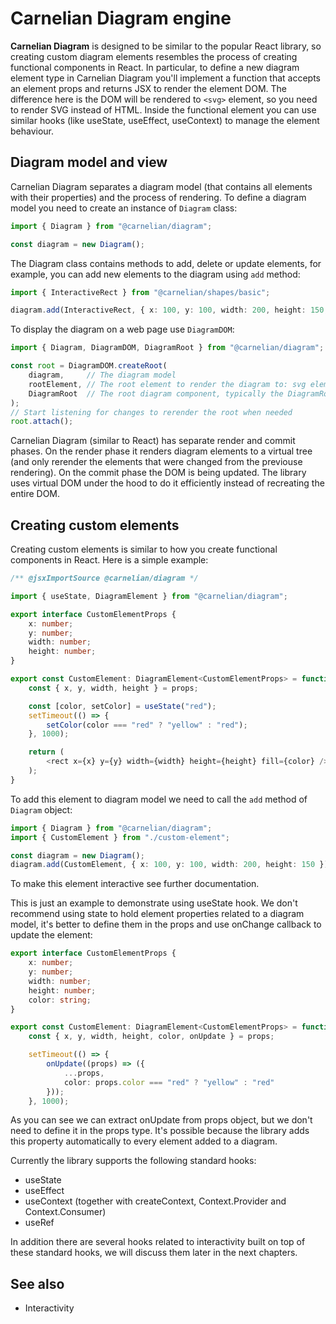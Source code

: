# Carnelian Diagram engine

**Carnelian Diagram** is designed to be similar to the popular React library, so creating custom diagram elements resembles the process of creating functional components in React. In particular, to define a new diagram element type in Carnelian Diagram you'll implement a function that accepts an element props and returns JSX to render the element DOM. The difference here is the DOM will be rendered to `<svg>` element, so you need to render SVG instead of HTML. Inside the functional element you can use similar hooks (like useState, useEffect, useContext) to manage the element behaviour.

## Diagram model and view

Carnelian Diagram separates a diagram model (that contains all elements with their properties) and the process of rendering. To define a diagram model you need to create an instance of `Diagram` class:
```typescript
import { Diagram } from "@carnelian/diagram";

const diagram = new Diagram();
```
The Diagram class contains methods to add, delete or update elements, for example, you can add new elements to the diagram using `add` method:
```typescript
import { InteractiveRect } from "@carnelian/shapes/basic";

diagram.add(InteractiveRect, { x: 100, y: 100, width: 200, height: 150, style: { fill: "yellow" } });
```
To display the diagram on a web page use `DiagramDOM`:
```typescript
import { Diagram, DiagramDOM, DiagramRoot } from "@carnelian/diagram";

const root = DiagramDOM.createRoot(
    diagram,     // The diagram model
    rootElement, // The root element to render the diagram to: svg element or its child
    DiagramRoot  // The root diagram component, typically the DiagramRoot or its wrapper
);
// Start listening for changes to rerender the root when needed
root.attach();
```

Carnelian Diagram (similar to React) has separate render and commit phases. On the render phase it renders diagram elements to a virtual tree (and only rerender the elements that were changed from the previouse rendering). On the commit phase the DOM is being updated. The library uses virtual DOM under the hood to do it efficiently instead of recreating the entire DOM.

## Creating custom elements

Creating custom elements is similar to how you create functional components in React. Here is a simple example:

```typescript
/** @jsxImportSource @carnelian/diagram */

import { useState, DiagramElement } from "@carnelian/diagram";

export interface CustomElementProps {
    x: number;
    y: number;
    width: number;
    height: number;
}

export const CustomElement: DiagramElement<CustomElementProps> = function(props) {
    const { x, y, width, height } = props;

    const [color, setColor] = useState("red");
    setTimeout(() => {
        setColor(color === "red" ? "yellow" : "red");
    }, 1000);

    return (
        <rect x={x} y={y} width={width} height={height} fill={color} />
    ); 
}
```
To add this element to diagram model we need to call the `add` method of `Diagram` object:
```typescript
import { Diagram } from "@carnelian/diagram";
import { CustomElement } from "./custom-element";

const diagram = new Diagram();
diagram.add(CustomElement, { x: 100, y: 100, width: 200, height: 150 });
```

To make this element interactive see further documentation.

This is just an example to demonstrate using useState hook. We don't recommend using state to hold element properties related to a diagram model, it's better to define them in the props and use onChange callback to update the element:

```typescript
export interface CustomElementProps {
    x: number;
    y: number;
    width: number;
    height: number;
    color: string;
}

export const CustomElement: DiagramElement<CustomElementProps> = function(props) {
    const { x, y, width, height, color, onUpdate } = props;

    setTimeout(() => {
        onUpdate((props) => ({
            ...props,
            color: props.color === "red" ? "yellow" : "red"
        }));
    }, 1000);
```
As you can see we can extract onUpdate from props object, but we don't need to define it in the props type. It's possible because the library adds this property automatically to every element added to a diagram.

Currently the library supports the following standard hooks:
* useState
* useEffect
* useContext (together with createContext, Context.Provider and Context.Consumer)
* useRef

In addition there are several hooks related to interactivity built on top of these standard hooks, we will discuss them later in the next chapters.

## See also
* Interactivity
